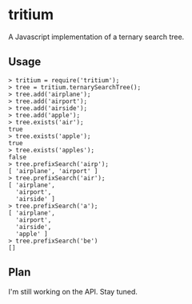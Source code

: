 tritium
=======

A Javascript implementation of a ternary search tree.

Usage
-----

    > tritium = require('tritium');
    > tree = tritium.ternarySearchTree();
    > tree.add('airplane');
    > tree.add('airport');
    > tree.add('airside');
    > tree.add('apple');
    > tree.exists('air');
    true
    > tree.exists('apple');
    true
    > tree.exists('apples');
    false
    > tree.prefixSearch('airp');
    [ 'airplane', 'airport' ]
    > tree.prefixSearch('air');
    [ 'airplane',
      'airport',
      'airside' ]
    > tree.prefixSearch('a');
    [ 'airplane',
      'airport',
      'airside',
      'apple' ]
    > tree.prefixSearch('be')
    []

Plan
----

I'm still working on the API. Stay tuned.
